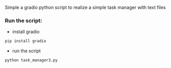 Simple a gradio python script to realize a simple task manager with text files

### Run the script:
- install gradio
```bash
pip install gradio
```
- run the script
```bash
python task_manager3.py
```
